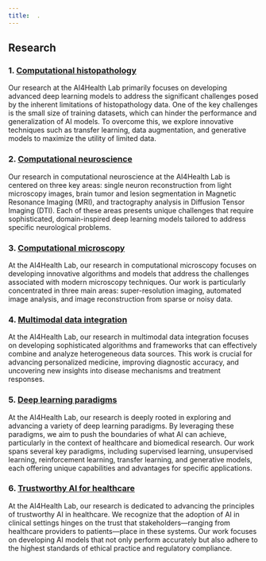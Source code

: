 ```yaml
---
title:  .
---
```




## Research

### 1. [Computational histopathology](../c_hist)
Our research at the AI4Health Lab primarily focuses on developing advanced deep learning models to address the significant challenges posed by the inherent limitations of histopathology data. One of the key challenges is the small size of training datasets, which can hinder the performance and generalization of AI models. To overcome this, we explore innovative techniques such as transfer learning, data augmentation, and generative models to maximize the utility of limited data.


### 2. [Computational neuroscience](../c_neru)
Our research in computational neuroscience at the AI4Health Lab is centered on three key areas: single neuron reconstruction from light microscopy images, brain tumor and lesion segmentation in Magnetic Resonance Imaging (MRI), and tractography analysis in Diffusion Tensor Imaging (DTI). Each of these areas presents unique challenges that require sophisticated, domain-inspired deep learning models tailored to address specific neurological problems.

### 3. [Computational microscopy](../c_micro)
At the AI4Health Lab, our research in computational microscopy focuses on developing innovative algorithms and models that address the challenges associated with modern microscopy techniques. Our work is particularly concentrated in three main areas: super-resolution imaging, automated image analysis, and image reconstruction from sparse or noisy data.

### 4. [Multimodal data integration](../multimodal)
At the AI4Health Lab, our research in multimodal data integration focuses on developing sophisticated algorithms and frameworks that can effectively combine and analyze heterogeneous data sources. This work is crucial for advancing personalized medicine, improving diagnostic accuracy, and uncovering new insights into disease mechanisms and treatment responses.

### 5. [Deep learning paradigms](../paradigms)
At the AI4Health Lab, our research is deeply rooted in exploring and advancing a variety of deep learning paradigms. By leveraging these paradigms, we aim to push the boundaries of what AI can achieve, particularly in the context of healthcare and biomedical research. Our work spans several key paradigms, including supervised learning, unsupervised learning, reinforcement learning, transfer learning, and generative models, each offering unique capabilities and advantages for specific applications.

### 6. [Trustworthy AI for healthcare](../trustAI)
At the AI4Health Lab, our research is dedicated to advancing the principles of trustworthy AI in healthcare. We recognize that the adoption of AI in clinical settings hinges on the trust that stakeholders—ranging from healthcare providers to patients—place in these systems. Our work focuses on developing AI models that not only perform accurately but also adhere to the highest standards of ethical practice and regulatory compliance.

